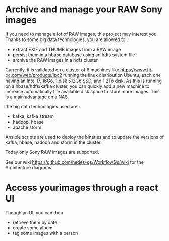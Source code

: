 # Archive and manage your RAW Sony images

If you need to manage a lot of RAW images, this project may interest you. Thanks to some big data technologies, you are allowed to :
- extract EXIF and THUMB images from a RAW image
- persist them in a hbase database using an hdfs system file
- archive the RAW images in a hdfs cluster

Currently, it is validated on a cluster of 6 machines like https://www.fit-pc.com/web/products/ipc2 running the linux distribution Ubuntu, each one having an Intel I7, 16Go, 1 disk 512Gb SSD, and 1 2To disk.
As this is running on a hbase/hdfs/kafka cluster, you can quickly add a new machine to increase automatically the available disk space to store more images. This is a main advantage on a NAS.


the big data technologies used are :
- kafka, kafka stream
- hadoop, hbase
- apache storm

Ansible scripts are used to deploy the binaries and to update the versions of kafka, hbase, hadoop and storm in the cluster.

Today only Sony RAW images are supported.

See our wiki https://github.com/hedes-gs/WorkflowGs/wiki for the Architecture diagrams.

# Access yourimages through a react UI
Though an UI, you can then
- retrieve them by date
- create some album
- tag some images with a person
